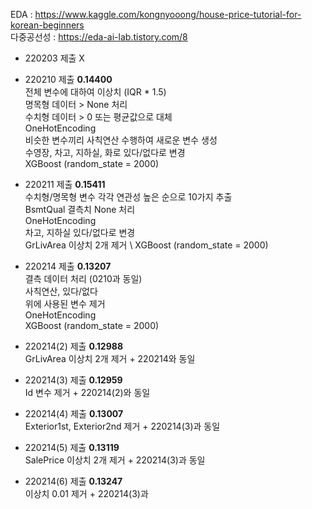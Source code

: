 EDA : https://www.kaggle.com/kongnyooong/house-price-tutorial-for-korean-beginners \
다중공선성 : https://eda-ai-lab.tistory.com/8

- 220203 제출 X

- 220210 제출 **0.14400** \
전체 변수에 대하여 이상치 (IQR * 1.5) \
명목형 데이터 > None 처리 \
수치형 데이터 > 0 또는 평균값으로 대체 \
OneHotEncoding \
비슷한 변수끼리 사칙연산 수행하여 새로운 변수 생성 \
수영장, 차고, 지하실, 화로 있다/없다로 변경 \
XGBoost (random_state = 2000)

- 220211 제출 **0.15411** \
수치형/명목형 변수 각각 연관성 높은 순으로 10가지 추출 \
BsmtQual 결측치 None 처리 \
OneHotEncoding \
차고, 지하실 있다/없다로 변경 \
GrLivArea 이상치 2개 제거 \ 
XGBoost (random_state = 2000)

- 220214 제출 **0.13207** \
결측 데이터 처리 (0210과 동일) \
사칙연산, 있다/없다 \
위에 사용된 변수 제거 \
OneHotEncoding \
XGBoost (random_state = 2000)

- 220214(2) 제출 **0.12988** \
GrLivArea 이상치 2개 제거 + 220214와 동일

- 220214(3) 제출 **0.12959** \
Id 변수 제거 + 220214(2)와 동일

- 220214(4) 제출 **0.13007** \
Exterior1st, Exterior2nd 제거 + 220214(3)과 동일

- 220214(5) 제출 **0.13119** \
SalePrice 이상치 2개 제거 + 220214(3)과 동일

- 220214(6) 제출 **0.13247** \
이상치 0.01 제거 + 220214(3)과 
